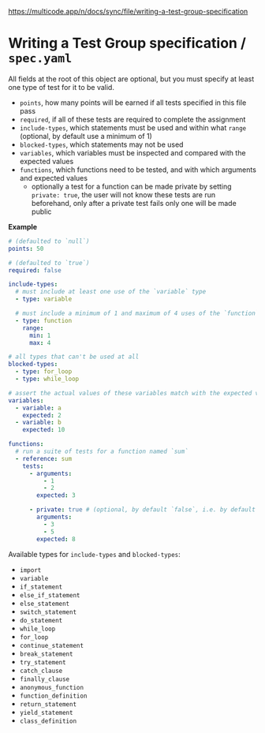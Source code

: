 https://multicode.app/n/docs/sync/file/writing-a-test-group-specification

# Writing a Test Group specification / `spec.yaml`

All fields at the root of this object are optional, but you must specify at least one type of test for it to be valid.
- `points`, how many points will be earned if all tests specified in this file pass
- `required`, if all of these tests are required to complete the assignment
- `include-types`, which statements must be used and within what `range` (optional, by default use a minimum of 1)
- `blocked-types`, which statements may not be used
- `variables`, which variables must be inspected and compared with the expected values
- `functions`, which functions need to be tested, and with which arguments and expected values
    - optionally a test for a function can be made private by setting `private: true`, the user will not know these tests are run beforehand, only after a private test fails only one will be made public

**Example**

```yaml
# (defaulted to `null`)
points: 50

# (defaulted to `true`)
required: false

include-types:
  # must include at least one use of the `variable` type
  - type: variable

  # must include a minimum of 1 and maximum of 4 uses of the `function` type
  - type: function
    range:
      min: 1
      max: 4

# all types that can't be used at all
blocked-types:
  - type: for_loop
  - type: while_loop

# assert the actual values of these variables match with the expected values
variables:
  - variable: a
    expected: 2
  - variable: b
    expected: 10

functions:
  # run a suite of tests for a function named `sum`
  - reference: sum
    tests:
      - arguments:
          - 1
          - 2
        expected: 3

      - private: true # (optional, by default `false`, i.e. by default a test is public)
        arguments:
          - 3
          - 5
        expected: 8
```

Available types for `include-types` and `blocked-types`:
- `import`
- `variable`
- `if_statement`
- `else_if_statement`
- `else_statement`
- `switch_statement`
- `do_statement`
- `while_loop`
- `for_loop`
- `continue_statement`
- `break_statement`
- `try_statement`
- `catch_clause`
- `finally_clause`
- `anonymous_function`
- `function_definition`
- `return_statement`
- `yield_statement`
- `class_definition`
